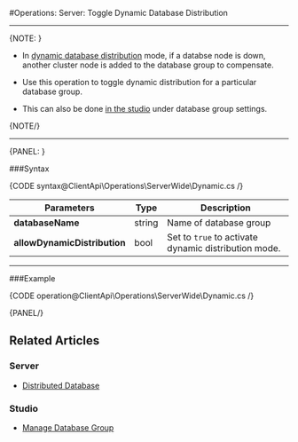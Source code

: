 ﻿#Operations: Server: Toggle Dynamic Database Distribution

---

{NOTE: }

* In [dynamic database distribution](../../../server/clustering/distribution/distributed-database#dynamic-database-distribution) mode, 
if a databse node is down, another cluster node is added to the database group to compensate.  

* Use this operation to toggle dynamic distribution for a particular database group.  

* This can also be done [in the studio](../../../studio/database/settings/manage-database-group#database-group-topology---actions) under 
database group settings.  

{NOTE/}

---

{PANEL: }

###Syntax

{CODE syntax@ClientApi\Operations\ServerWide\Dynamic.cs /}

| Parameters | Type | Description |
| - | - | - |
| **databaseName** | string | Name of database group |
| **allowDynamicDistribution** | bool | Set to `true` to activate dynamic distribution mode. |

---

###Example

{CODE operation@ClientApi\Operations\ServerWide\Dynamic.cs /}

{PANEL/}

## Related Articles

### Server

- [Distributed Database](../../../server/clustering/distribution/distributed-database)

### Studio

- [Manage Database Group](../../../studio/database/settings/manage-database-group)
